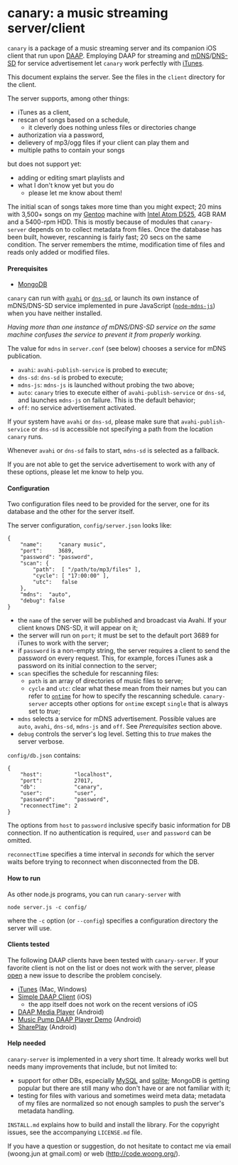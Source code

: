 canary: a music streaming server/client
=======================================

`canary` is a package of a music streaming server and its companion iOS client
that run upon
[DAAP](http://en.wikipedia.org/wiki/Digital_Audio_Access_Protocol). Employing
DAAP for streaming and
[mDNS](http://www.multicastdns.org)/[DNS-SD](http://www.dns-sd.org) for service
advertisement let `canary` work perfectly with
[iTunes](https://www.apple.com/itunes/).

This document explains the server. See the files in the `client` directory for
the client.

The server supports, among other things:

- iTunes as a client,
- rescan of songs based on a schedule,
  - it cleverly does nothing unless files or directories change
- authorization via a password,
- delievery of mp3/ogg files if your client can play them and
- multiple paths to contain your songs

but does not support yet:

- adding or editing smart playlists and
- what I don't know yet but you do
  - please let me know about them!

The initial scan of songs takes more time than you might expect; 20 mins with
3,500+ songs on my [Gentoo](https://www.gentoo.org/) machine with
[Intel Atom D525](http://ark.intel.com/products/49490/Intel-Atom-Processor-D525-1M-Cache-1_80-GHz),
4GB RAM and a 5400-rpm HDD. This is mostly because of modules that
`canary-server` depends on to collect metadata from files. Once the database
has been built, however, rescanning is fairly fast; 20 secs on the same
condition. The server remembers the mtime, modification time of files and
reads only added or modified files.


#### Prerequisites

- [MongoDB](https://www.mongodb.org/)

`canary` can run with [`avahi`](http://www.avahi.org/) or
[`dns-sd`](https://developer.apple.com/library/mac/documentation/Darwin/Reference/ManPages/man1/dns-sd.1.html),
or launch its own instance of mDNS/DNS-SD service implemented in pure
JavaScript ([`node-mdns-js`](https://www.npmjs.com/package/mdns-js)) when you
have neither installed.

_Having more than one instance of mDNS/DNS-SD service on the same machine
confuses the service to prevent it from properly working._

The value for `mdns` in `server.conf` (see below) chooses a service for mDNS
publication.

- `avahi`: `avahi-publish-service` is probed to execute;
- `dns-sd`: `dns-sd` is probed to execute;
- `mdns-js`: `mdns-js` is launched without probing the two above;
- `auto`: `canary` tries to execute either of `avahi-publish-service` or
  `dns-sd`, and launches `mdns-js` on failure. This is the default behavior;
- `off`: no service advertisement activated.

If your system have `avahi` or `dns-sd`, please make sure that
`avahi-publish-service` or `dns-sd` is accessible not specifying a path from
the location `canary` runs.

Whenever `avahi` or `dns-sd` fails to start, `mdns-sd` is selected as a
fallback.

If you are not able to get the service advertisement to work with any of these
options, please let me know to help you.


#### Configuration

Two configuration files need to be provided for the server, one for its
database and the other for the server itself.

The server configuration, `config/server.json` looks like:

```
{
    "name":     "canary music",
    "port":     3689,
    "password": "password",
    "scan": {
        "path":  [ "/path/to/mp3/files" ],
        "cycle": [ "17:00:00" ],
        "utc":   false
    },
    "mdns":  "auto",
    "debug": false
}
```

- the `name` of the server will be published and broadcast via Avahi. If your
  client knows DNS-SD, it will appear on it;
- the server will run on `port`; it must be set to the default port 3689 for
  iTunes to work with the server;
- if `password` is a non-empty string, the server requires a client to send the
  password on every request. This, for example, forces iTunes ask a password on
  its initial connection to the server;
- `scan` specifies the schedule for rescanning files:
  - `path` is an array of directories of music files to serve;
  - `cycle` and `utc`: clear what these mean from their names but you can refer
    to [`ontime`](https://www.npmjs.com/package/ontime) for how to specify the
    rescanning schedule. `canary-server` accepts other options for `ontime`
    except `single` that is always set to _true_;
- `mdns` selects a service for mDNS advertisement. Possible values are `auto`,
  `avahi`, `dns-sd`, `mdns-js` and `off`. See _Prerequisites_ section above.
- `debug` controls the server's log level. Setting this to _true_ makes the
  server verbose.

`config/db.json` contains:

```
{
    "host":          "localhost",
    "port":          27017,
    "db":            "canary",
    "user":          "user",
    "password":      "password",
    "reconnectTime": 2
}
```

The options from `host` to `password` inclusive specify basic information for
DB connection. If no authentication is required, `user` and `password` can be
omitted.

`reconnectTime` specifies a time interval in _seconds_ for which the server
waits before trying to reconnect when disconnected from the DB.


#### How to run

As other node.js programs, you can run `canary-server` with

    node server.js -c config/

where the `-c` option (or `--config`) specifies a configuration directory the
server will use.


#### Clients tested

The following DAAP clients have been tested with `canary-server`. If your
favorite client is not on the list or does not work with the server, please
[open](https://github.com/mycoboco/canary/issues/new) a new issue to describe
the problem concisely.

- [iTunes](https://www.apple.com/itunes/) (Mac, Windows)
- [Simple DAAP Client](https://itunes.apple.com/app/simple-daap-client/id369605270)
  (iOS)
  - the app itself does not work on the recent versions of iOS
- [DAAP Media Player](https://play.google.com/store/apps/details?id=org.mult.daap)
  (Android)
- [Music Pump DAAP Player Demo](https://play.google.com/store/apps/details?id=ch.berard.musicpumpdemo)
  (Android)
- [SharePlay](https://play.google.com/store/apps/details?id=com.afqa123.shareplay)
  (Android)


#### Help needed

`canary-server` is implemented in a very short time. It already works well but
needs many improvements that include, but not limited to:

- support for other DBs, especially [MySQL](https://www.mysql.com) and
  [sqlite](http://www.sqlite.org); MongoDB is getting popular but there are
  still many who don't have or are not familiar with it;
- testing for files with various and sometimes weird meta data; metadata of my
  files are normalized so not enough samples to push the server's metadata
  handling.


`INSTALL.md` explains how to build and install the library. For the copyright
issues, see the accompanying `LICENSE.md` file.

If you have a question or suggestion, do not hesitate to contact me via email
(woong.jun at gmail.com) or web (http://code.woong.org/).
